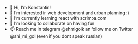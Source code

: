 - 👋 Hi, I’m Konstantin!
- 👀 I’m interested in web development and urban planning :)
- 🌱 I’m currently learning react with scrimba.com
- 💞️ I’m looking to collaborate on having fun 
- 📫 Reach me in telegram @shmigolk an follow me on Twitter @shi_mi_gol (even if you dont speak russian)


<!---
Shmigolk/Shmigolk is a ✨ special ✨ repository because its `README.md` (this file) appears on your GitHub profile.
You can click the Preview link to take a look at your changes.
--->
